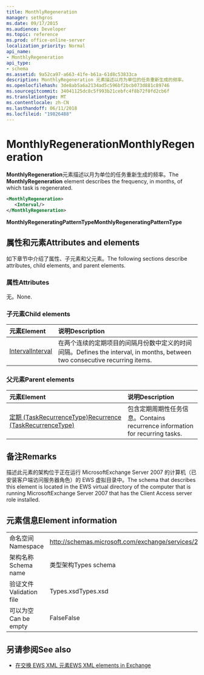 ```yaml
---
title: MonthlyRegeneration
manager: sethgros
ms.date: 09/17/2015
ms.audience: Developer
ms.topic: reference
ms.prod: office-online-server
localization_priority: Normal
api_name:
- MonthlyRegeneration
api_type:
- schema
ms.assetid: 9a52ca97-a663-41fe-b61a-61d8c53833ca
description: MonthlyRegeneration 元素描述以月为单位的任务重新生成的频率。
ms.openlocfilehash: 3de8ab5a6a2134ad5c596bf2bcb073d881c89746
ms.sourcegitcommit: 34041125dc8c5f993b21cebfc4f8b72f0fd2cb6f
ms.translationtype: MT
ms.contentlocale: zh-CN
ms.lasthandoff: 06/11/2018
ms.locfileid: "19826488"
---
```

# <a name="monthlyregeneration"></a><span data-ttu-id="6ce1e-103">MonthlyRegeneration</span><span class="sxs-lookup"><span data-stu-id="6ce1e-103">MonthlyRegeneration</span></span>

<span data-ttu-id="6ce1e-104">**MonthlyRegeneration**元素描述以月为单位的任务重新生成的频率。</span><span class="sxs-lookup"><span data-stu-id="6ce1e-104">The **MonthlyRegeneration** element describes the frequency, in months, of which task is regenerated.</span></span> 
  
```xml
<MonthlyRegeneration>
   <Interval/>
</MonthlyRegeneration>
```

 <span data-ttu-id="6ce1e-105">**MonthlyRegeneratingPatternType**</span><span class="sxs-lookup"><span data-stu-id="6ce1e-105">**MonthlyRegeneratingPatternType**</span></span>
## <a name="attributes-and-elements"></a><span data-ttu-id="6ce1e-106">属性和元素</span><span class="sxs-lookup"><span data-stu-id="6ce1e-106">Attributes and elements</span></span>

<span data-ttu-id="6ce1e-107">如下章节中介绍了属性、子元素和父元素。</span><span class="sxs-lookup"><span data-stu-id="6ce1e-107">The following sections describe attributes, child elements, and parent elements.</span></span>
  
### <a name="attributes"></a><span data-ttu-id="6ce1e-108">属性</span><span class="sxs-lookup"><span data-stu-id="6ce1e-108">Attributes</span></span>

<span data-ttu-id="6ce1e-109">无。</span><span class="sxs-lookup"><span data-stu-id="6ce1e-109">None.</span></span>
  
### <a name="child-elements"></a><span data-ttu-id="6ce1e-110">子元素</span><span class="sxs-lookup"><span data-stu-id="6ce1e-110">Child elements</span></span>

|<span data-ttu-id="6ce1e-111">**元素**</span><span class="sxs-lookup"><span data-stu-id="6ce1e-111">**Element**</span></span>|<span data-ttu-id="6ce1e-112">**说明**</span><span class="sxs-lookup"><span data-stu-id="6ce1e-112">**Description**</span></span>|
|:-----|:-----|
|[<span data-ttu-id="6ce1e-113">Interval</span><span class="sxs-lookup"><span data-stu-id="6ce1e-113">Interval</span></span>](interval.md) <br/> |<span data-ttu-id="6ce1e-114">在两个连续的定期项目的间隔月份数中定义的时间间隔。</span><span class="sxs-lookup"><span data-stu-id="6ce1e-114">Defines the interval, in months, between two consecutive recurring items.</span></span>  <br/> |
   
### <a name="parent-elements"></a><span data-ttu-id="6ce1e-115">父元素</span><span class="sxs-lookup"><span data-stu-id="6ce1e-115">Parent elements</span></span>

|<span data-ttu-id="6ce1e-116">**元素**</span><span class="sxs-lookup"><span data-stu-id="6ce1e-116">**Element**</span></span>|<span data-ttu-id="6ce1e-117">**说明**</span><span class="sxs-lookup"><span data-stu-id="6ce1e-117">**Description**</span></span>|
|:-----|:-----|
|[<span data-ttu-id="6ce1e-118">定期 (TaskRecurrenceType)</span><span class="sxs-lookup"><span data-stu-id="6ce1e-118">Recurrence (TaskRecurrenceType)</span></span>](recurrence-taskrecurrencetype.md) <br/> |<span data-ttu-id="6ce1e-119">包含定期周期性任务信息。</span><span class="sxs-lookup"><span data-stu-id="6ce1e-119">Contains recurrence information for recurring tasks.</span></span>  <br/> |
   
## <a name="remarks"></a><span data-ttu-id="6ce1e-120">备注</span><span class="sxs-lookup"><span data-stu-id="6ce1e-120">Remarks</span></span>

<span data-ttu-id="6ce1e-121">描述此元素的架构位于正在运行 MicrosoftExchange Server 2007 的计算机（已安装客户端访问服务器角色）的 EWS 虚拟目录中。</span><span class="sxs-lookup"><span data-stu-id="6ce1e-121">The schema that describes this element is located in the EWS virtual directory of the computer that is running MicrosoftExchange Server 2007 that has the Client Access server role installed.</span></span>
  
## <a name="element-information"></a><span data-ttu-id="6ce1e-122">元素信息</span><span class="sxs-lookup"><span data-stu-id="6ce1e-122">Element information</span></span>

|||
|:-----|:-----|
|<span data-ttu-id="6ce1e-123">命名空间</span><span class="sxs-lookup"><span data-stu-id="6ce1e-123">Namespace</span></span>  <br/> |http://schemas.microsoft.com/exchange/services/2006/types  <br/> |
|<span data-ttu-id="6ce1e-124">架构名称</span><span class="sxs-lookup"><span data-stu-id="6ce1e-124">Schema name</span></span>  <br/> |<span data-ttu-id="6ce1e-125">类型架构</span><span class="sxs-lookup"><span data-stu-id="6ce1e-125">Types schema</span></span>  <br/> |
|<span data-ttu-id="6ce1e-126">验证文件</span><span class="sxs-lookup"><span data-stu-id="6ce1e-126">Validation file</span></span>  <br/> |<span data-ttu-id="6ce1e-127">Types.xsd</span><span class="sxs-lookup"><span data-stu-id="6ce1e-127">Types.xsd</span></span>  <br/> |
|<span data-ttu-id="6ce1e-128">可以为空</span><span class="sxs-lookup"><span data-stu-id="6ce1e-128">Can be empty</span></span>  <br/> |<span data-ttu-id="6ce1e-129">False</span><span class="sxs-lookup"><span data-stu-id="6ce1e-129">False</span></span>  <br/> |
   
## <a name="see-also"></a><span data-ttu-id="6ce1e-130">另请参阅</span><span class="sxs-lookup"><span data-stu-id="6ce1e-130">See also</span></span>



- [<span data-ttu-id="6ce1e-131">在交换 EWS XML 元素</span><span class="sxs-lookup"><span data-stu-id="6ce1e-131">EWS XML elements in Exchange</span></span>](ews-xml-elements-in-exchange.md)

